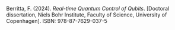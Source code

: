 Berritta, F. (2024). *Real-time Quantum Control of Qubits*. [Doctoral dissertation, Niels Bohr Institute, Faculty
of Science, University of Copenhagen].
ISBN: 978-87-7629-037-5
